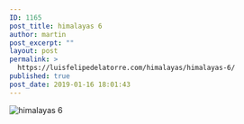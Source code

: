 ```yaml
---
ID: 1165
post_title: himalayas 6
author: martin
post_excerpt: ""
layout: post
permalink: >
  https://luisfelipedelatorre.com/himalayas/himalayas-6/
published: true
post_date: 2019-01-16 18:01:43
---
```

<p><img src="https://luisfelipedelatorre.com/wp-content/uploads/2019/01/himalayas-6-806x1024.jpg" alt="himalayas 6"/></p>